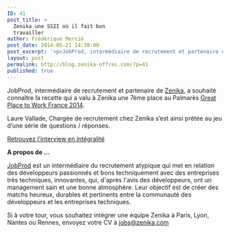 ```yaml
---
ID: 41
post_title: >
  Zenika une SSII où il fait bon
  travailler
author: Frédérique Mercié
post_date: 2014-05-21 14:38:00
post_excerpt: '<p>JobProd, intermédiaire de recrutement et partenaire de <a href="https://www.zenika.com/" title="Zenika">Zenika</a>, a souhaité connaître la recette qui a valu à Zenika une 7ème place au Palmarès <a href="http://www.greatplacetowork.fr/meilleures-entreprises/best-workplaces-france" title="Great Place to Work">Great Place to Work France 2014</a>.</p>'
layout: post
permalink: http://blog.zenika-offres.com/?p=41
published: true
---
```

<p>JobProd, intermédiaire de recrutement et partenaire de <a href="https://www.zenika.com/" title="Zenika">Zenika</a>, a souhaité connaître la recette qui a valu à Zenika une 7ème place au Palmarès <a href="http://www.greatplacetowork.fr/meilleures-entreprises/best-workplaces-france" title="Great Place to Work">Great Place to Work France 2014</a>.</p>
<!--more-->
<p>Laure Vallade, Chargée de recrutement chez Zenika s’est ainsi prêtée au jeu d’une série de questions / réponses.</p> <p><a href="http://jobprod.com/une-societe-de-service-ou-il-fait-bon-travailler/">Retrouvez l’interview en intégralité</a></p> <p><strong>A propos de …</strong><br /></p> <p><a href="http://jobprod.com/" title="JobProd">JobProd</a> est un intermédiaire du recrutement atypique qui met en relation des développeurs passionnés et bons techniquement avec des entreprises très techniques, innovantes, qui, d'après l'avis des développeurs, ont un management sain et une bonne atmosphère. Leur objectif est de créer des matchs heureux, durables et pertinents entre la communauté des développeurs et les entreprises techniques.</p> <p>Si à votre tour, vous souhaitez intégrer une équipe Zenika à Paris, Lyon, Nantes ou Rennes, envoyez votre CV à <a href="mailto:%6a%6f%62%73%40%7a%65%6e%69%6b%61%2e%63%6f%6d">jobs@zenika.com</a></p>